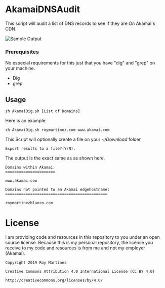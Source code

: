 # AkamaiDNSAudit
This script will audit a list of DNS records to see if they are On Akamai's CDN.

![Sample Output](https://raw.githubusercontent.com/roymartinezblanco/AkamaiDNSAudit/master/assets/sampleOutput.png)

### Prerequisites
No especial requirements for this just that you have "dig" and "grep" on your machine.
* Dig
* grep

## Usage
```
sh AkamaiDig.sh [List of Domains]
````
Here is an example:

```
sh AkamaiDig.sh roymartinez.com www.akamai.com
```

This Script will optionally create a file on your *~/Download* folder
```
Export results to a file?(Y/N).
```

The output is the exact same as as shown here.
```
Domains within Akamai:
======================

www.akamai.com

Domains not pointed to an Akamai edgehostname:
=============================================

roymartinezblanco.com
```
# License

I am providing code and resources in this repository to you under an open source license. Because this is my personal repository, the license you receive to my code and resources is from me and not my employer (Akamai).

```
Copyright 2019 Roy Martinez

Creative Commons Attribution 4.0 International License (CC BY 4.0)

http://creativecommons.org/licenses/by/4.0/
```
